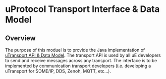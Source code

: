 # uProtocol Transport Interface & Data Model

## Overview

The purpose of this moduel is to provide the Java implementation of [uTransport API & Data Model](https://github.com/eclipse-uprotocol/uprotocol-spec/blob/main/up-l1/README.adoc). The transport API is used by all uE developers to send and receive messages across any transport. The interface is to be implemented by communication transport developers (i.e. developing a uTransport for SOME/IP, DDS, Zenoh, MQTT, etc...).

